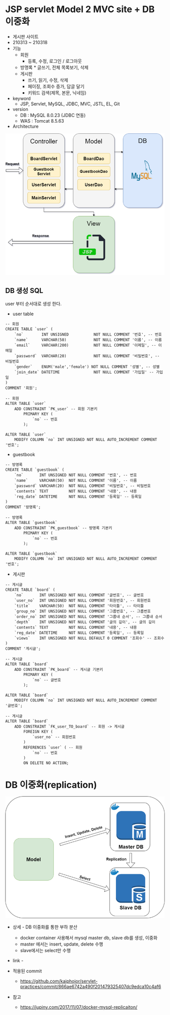 # JSP servlet Model 2 MVC site + DB 이중화

* 게시판 사이트
* 210313 ~ 210318
* 기능
	* 회원
	  * 등록, 수정, 로그인 / 로그아웃
	* 방명록
		  * 글쓰기, 전체 목록보기, 삭제 
	* 게시판
	  * 쓰기, 읽기, 수정, 삭제
	  * 페이징, 조회수 증가, 답글 달기
	  * 키워드 검색(제목, 본문, 닉네임)
* keyword
  * JSP, Servlet, MySQL, JDBC, MVC, JSTL, EL, Git
* version
  * DB : MySQL 8.0.23 (JDBC 연동)
  * WAS : Tomcat 8.5.63
* Architecture 

![architecture](./model2mvc.png)





## DB 생성 SQL

user 부터 순서대로 생성 한다.

* user table

```
-- 회원
CREATE TABLE `user` (
	`no`        INT UNSIGNED           NOT NULL COMMENT '번호', -- 번호
	`name`      VARCHAR(50)            NOT NULL COMMENT '이름', -- 이름
	`email`     VARCHAR(200)           NOT NULL COMMENT '이메일', -- 이메일
	`password`  VARCHAR(20)            NOT NULL COMMENT '비밀번호', -- 비밀번호
	`gender`    ENUM('male','female') NOT NULL COMMENT '성별', -- 성별
	`join_date` DATETIME               NOT NULL COMMENT '가입일' -- 가입일
)
COMMENT '회원';

-- 회원
ALTER TABLE `user`
	ADD CONSTRAINT `PK_user` -- 회원 기본키
		PRIMARY KEY (
			`no` -- 번호
		);

ALTER TABLE `user`
	MODIFY COLUMN `no` INT UNSIGNED NOT NULL AUTO_INCREMENT COMMENT '번호';
```

* guestbook

```
-- 방명록
CREATE TABLE `guestbook` (
	`no`       INT UNSIGNED NOT NULL COMMENT '번호', -- 번호
	`name`     VARCHAR(50)  NOT NULL COMMENT '이름', -- 이름
	`password` VARCHAR(20)  NOT NULL COMMENT '비밀번호', -- 비밀번호
	`contents` TEXT         NOT NULL COMMENT '내용', -- 내용
	`reg_date` DATETIME     NOT NULL COMMENT '등록일' -- 등록일
)
COMMENT '방명록';

-- 방명록
ALTER TABLE `guestbook`
	ADD CONSTRAINT `PK_guestbook` -- 방명록 기본키
		PRIMARY KEY (
			`no` -- 번호
		);

ALTER TABLE `guestbook`
	MODIFY COLUMN `no` INT UNSIGNED NOT NULL AUTO_INCREMENT COMMENT '번호';
```

* 게시판

```
-- 게시글
CREATE TABLE `board` (
	`no`       INT UNSIGNED NOT NULL COMMENT '글번호', -- 글번호
	`user_no`  INT UNSIGNED NOT NULL COMMENT '회원번호', -- 회원번호
	`title`    VARCHAR(50)  NOT NULL COMMENT '타이틀', -- 타이틀
	`group_no` INT UNSIGNED NOT NULL COMMENT '그룹번호', -- 그룹번호
	`order_no` INT UNSIGNED NOT NULL COMMENT '그룹내 순서', -- 그룹내 순서
	`depth`    INT UNSIGNED NOT NULL COMMENT '글의 깊이', -- 글의 깊이
	`contents` TEXT         NOT NULL COMMENT '내용', -- 내용
	`reg_date` DATETIME     NOT NULL COMMENT '등록일', -- 등록일
	`views`    INT UNSIGNED NOT NULL DEFAULT 0 COMMENT '조회수' -- 조회수
)
COMMENT '게시글';

-- 게시글
ALTER TABLE `board`
	ADD CONSTRAINT `PK_board` -- 게시글 기본키
		PRIMARY KEY (
			`no` -- 글번호
		);

ALTER TABLE `board`
	MODIFY COLUMN `no` INT UNSIGNED NOT NULL AUTO_INCREMENT COMMENT '글번호';

-- 게시글
ALTER TABLE `board`
	ADD CONSTRAINT `FK_user_TO_board` -- 회원 -> 게시글
		FOREIGN KEY (
			`user_no` -- 회원번호
		)
		REFERENCES `user` ( -- 회원
			`no` -- 번호
		)
		ON DELETE NO ACTION;
```



# DB 이중화(replication)

![db_replication_architecture](./db_replication.png)

* 상세 - DB 이중화를 통한 부하 분산
  * docker container 사용해서 mysql master db, slave db를 생성, 이중화 
  * master 에서는 insert, update, delete 수행
  * slave에서는 select만  수행
* link - 
* 적용된 commit
  * https://github.com/kaiphojor/servlet-practices/commit/866ae6742a490f201479325407dc9edca10c4af6

* 참고

  * https://jupiny.com/2017/11/07/docker-mysql-replicaiton/

  

